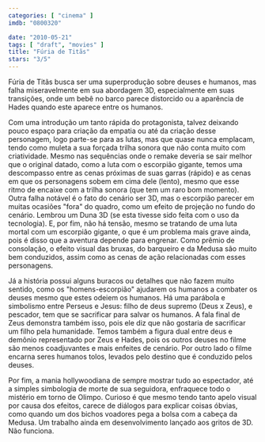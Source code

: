 ```yaml
---
categories: [ "cinema" ]
imdb: "0800320"

date: "2010-05-21"
tags: [ "draft", "movies" ]
title: "Fúria de Titãs"
stars: "3/5"
---
```

Fúria de Titãs busca ser uma superprodução sobre deuses e humanos, mas falha miseravelmente em sua abordagem 3D, especialmente em suas transições, onde um bebê no barco parece distorcido ou a aparência de Hades quando este aparece entre os humanos.

Com uma introdução um tanto rápida do protagonista, talvez deixando pouco espaço para criação da empatia ou até da criação desse personagem, logo parte-se para as lutas, mas que quase nunca emplacam, tendo como muleta a sua forçada trilha sonora que não conta muito com criatividade. Mesmo nas sequências onde o remake deveria se sair melhor que o original datado, como a luta com o escorpião gigante, temos uma descompasso entre as cenas próximas de suas garras (rápido) e as cenas em que os personagens sobem em cima dele (lento), mesmo que esse ritmo de encaixe com a trilha sonora (que tem um raro bom momento). Outra falha notável é o fato do cenário ser 3D, mas o escorpião parecer em muitas ocasiões "fora" do quadro, como um efeito de projeção no fundo do cenário. Lembrou um Duna 3D (se esta tivesse sido feita com o uso da tecnologia). E, por fim, não há tensão, mesmo se tratando de uma luta mortal com um escorpião gigante, o que é um problema mais grave ainda, pois é disso que a aventura depende para engrenar. Como prêmio de consolação, o efeito visual das bruxas, do barqueiro e da Medusa são muito bem conduzidos, assim como as cenas de ação relacionadas com esses personagens.

Já a história possui alguns buracos ou detalhes que não fazem muito sentido, como os "homens-escorpião" ajudarem os humanos a combater os deuses mesmo que estes odeiem os humanos. Há uma parábola e simbolismo entre Perseus e Jesus: filho de deus supremo (Deus x Zeus), e pescador, tem que se sacrificar para salvar os humanos. A fala final de Zeus demonstra também isso, pois ele diz que não gostaria de sacrificar um filho pela humanidade. Temos também a figura dual entre deus e demônio representado por Zeus e Hades, pois os outros deuses no filme são menos coadjuvantes e mais enfeites de cenário. Por outro lado o filme encarna seres humanos tolos, levados pelo destino que é conduzido pelos deuses.

Por fim, a mania hollywoodiana de sempre mostrar tudo ao espectador, até a simples simbologia de morte de sua seguidora, enfraquece todo o mistério em torno de Olimpo. Curioso é que mesmo tendo tanto apelo visual por causa dos efeitos, carece de diálogos para explicar coisas óbvias, como quando um dos bichos voadores pega a bolsa com a cabeça da Medusa. Um trabalho ainda em desenvolvimento lançado aos gritos de 3D. Não funciona.
